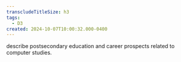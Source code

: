 ```yaml
---
transcludeTitleSize: h3
tags:
  - D3
created: 2024-10-07T10:00:32.000-0400
---
```

describe postsecondary education and career prospects related to computer studies.